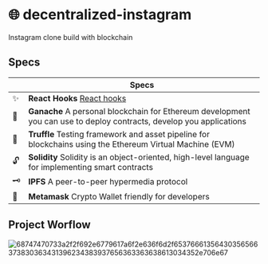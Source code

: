 # 🌐 decentralized-instagram

Instagram clone build with blockchain

## Specs

|     | Specs                                                                                                                |
| --- | -------------------------------------------------------------------------------------------------------------------- |
| ✨  | **React Hooks** [React hooks](https://reactjs.org/docs/hooks-intro.html)                                             |
| 🍩  | **Ganache** A personal blockchain for Ethereum development you can use to deploy contracts, develop you applications |
| 🍥  | **Truffle** Testing framework and asset pipeline for blockchains using the Ethereum Virtual Machine (EVM)            |
| 🔓  | **Solidity** Solidity is an object-oriented, high-level language for implementing smart contracts                    |
| 🗝   | **IPFS** A peer-to-peer hypermedia protocol                                                                          |
| 🦊  | **Metamask** Crypto Wallet friendly for developers                                                                   |

## Project Worflow

![68747470733a2f2f692e6779617a6f2e636f6d2f65376661356430356566373830363431396234383937656363363638613034352e706e67](https://user-images.githubusercontent.com/7452143/124513067-4e259300-ddb0-11eb-81dd-947cffdcc72c.png)
